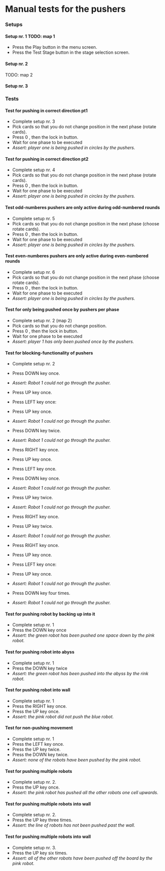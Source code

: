 # Manual tests for the pushers
### Setups

#### Setup nr. 1 TODO: map 1
* Press the Play button in the menu screen.
* Press the Test Stage button in the stage selection screen.

#### Setup nr. 2
TODO: map 2

#### Setup nr. 3


### Tests

#### Test for pushing in correct direction pt1
* Complete setup nr. 3
* Pick cards so that you do not change position in the next phase (rotate cards).
* Press 0 , then the lock in button.
* Wait for one phase to be executed
* *Assert: player one is being pushed in circles by the pushers.*


#### Test for pushing in correct direction pt2
* Complete setup nr. 4
* Pick cards so that you do not change position in the next phase (rotate cards).
* Press 0 , then the lock in button.
* Wait for one phase to be executed
* *Assert: player one is being pushed in circles by the pushers.*

#### Test odd-numberes pushers are only active during odd-numbered rounds
* Complete setup nr. 5
* Pick cards so that you do not change position in the next phase (choose rotate cards).
* Press 0 , then the lock in button.
* Wait for one phase to be executed
* *Assert: player one is being pushed in circles by the pushers.*

#### Test even-numberes pushers are only active during even-numbered rounds
* Complete setup nr. 6
* Pick cards so that you do not change position in the next phase (choose rotate cards).
* Press 0 , then the lock in button.
* Wait for one phase to be executed
* *Assert: player one is being pushed in circles by the pushers.*


#### Test for only being pushed once by pushers per phase
* Complete setup nr. 2 (map 2)
* Pick cards so that you do not change position.
* Press 0 , then the lock in button.
* Wait for one phase to be executed
* *Assert: player 1 has only been pushed once by the pushers.*

#### Test for blocking-functionality of pushers
* Complete setup nr. 2
* Press DOWN key once.
* *Assert: Robot 1 could not go through the pusher.*


* Press UP key once.
* Press LEFT key once:
* Press UP key once.
* *Assert: Robot 1 could not go through the pusher.*


* Press DOWN key twice.
* *Assert: Robot 1 could not go through the pusher.*


* Press RIGHT key once.
* Press UP key once.
* Press LEFT key once.
* Press DOWN key once.
* *Assert: Robot 1 could not go through the pusher.*


* Press UP key twice.
* *Assert: Robot 1 could not go through the pusher.*


* Press RIGHT key once.
* Press UP key twice.
* *Assert: Robot 1 could not go through the pusher.*


* Press RIGHT key once.
* Press UP key once.
* Press LEFT key once:
* Press UP key once.
* *Assert: Robot 1 could not go through the pusher.*


* Press DOWN key four times.
* *Assert: Robot 1 could not go through the pusher.*

#### Test for pushing robot by backing up into it
* Complete setup nr. 1
* Press the DOWN key once
* *Assert: the green robot has been pushed one space down by the pink robot.*

#### Test for pushing robot into abyss
* Complete setup nr. 1
* Press the DOWN key twice
* *Assert: the green robot has been pushed into the abyss by the rink robot.*

#### Test for pushing robot into wall
* Complete setup nr. 1
* Press the RIGHT key once.
* Press the UP key once.
* *Assert: the pink robot did not push the blue robot.*

#### Test for non-pushing movement
* Complete setup nr. 1
* Press the LEFT key once.
* Press the UP key twice.
* Press the DOWN key twice.
* *Assert: none of the robots have been pushed by the pink robot.*

#### Test for pushing multiple robots
* Complete setup nr. 2.
* Press the UP key once.
* *Assert: the pink robot has pushed all the other robots one cell upwards.*

#### Test for pushing multiple robots into wall
* Complete setup nr. 2.
* Press the UP key three times.
* *Assert: the line of robots has not been pushed past the wall.*

#### Test for pushing multiple robots into wall
* Complete setup nr. 3.
* Press the UP key six times.
* *Assert: all of the other robots have been pushed off the board by the pink robot.*


